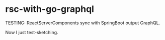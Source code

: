 # rsc-with-go-graphql
TESTING: ReactServerComponents sync with SpringBoot output GraphQL.

Now I just test-sketching.
